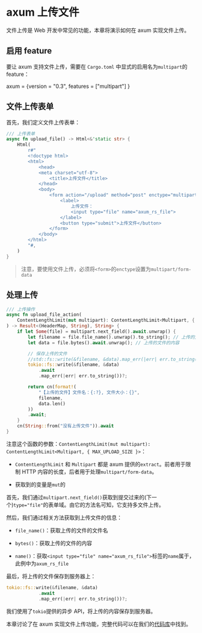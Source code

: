 # axum 上传文件

文件上传是 Web 开发中常见的功能，本章将演示如何在 axum 实现文件上传。

## 启用 feature

要让 axum 支持文件上传，需要在 `Cargo.toml` 中显式的启用名为`multipart`的 feature：

axum = \{version = "0.3", features = \["multipart"\] \}

## 文件上传表单

首先，我们定义文件上传表单：

```rust
/// 上传表单
async fn upload_file() -> Html<&'static str> {
    Html(
        r#"
        <!doctype html>
        <html>
            <head>
            <meta charset="utf-8">
                <title>上传文件</title>
            </head>
            <body>
                <form action="/upload" method="post" enctype="multipart/form-data">
                    <label>
                        上传文件：
                        <input type="file" name="axum_rs_file">
                    </label>
                    <button type="submit">上传文件</button>
                </form>
            </body>
        </html>
        "#,
    )
}
```

> 注意，要使用文件上传，必须将`<form>`的`enctype`设置为`multipart/form-data`

## 处理上传

```rust
/// 上传操作
async fn upload_file_action(
    ContentLengthLimit(mut multipart): ContentLengthLimit<Multipart, { MAX_UPLOAD_SIZE }>,
) -> Result<(HeaderMap, String), String> {
    if let Some(file) = multipart.next_field().await.unwrap() {
        let filename = file.file_name().unwrap().to_string(); // 上传的文件名
        let data = file.bytes().await.unwrap(); // 上传的文件的内容

        // 保存上传的文件
        //std::fs::write(&filename, &data).map_err(|err| err.to_string())?;
        tokio::fs::write(&filename, &data)
            .await
            .map_err(|err| err.to_string())?;

        return cn(format!(
            "【上传的文件】文件名：{:?}, 文件大小：{}",
            filename,
            data.len()
        ))
        .await;
    }
    cn(String::from("没有上传文件")).await
}
```

注意这个函数的参数：`ContentLengthLimit(mut multipart): ContentLengthLimit<Multipart, { MAX_UPLOAD_SIZE }>`：

- `ContentLengthLimit` 和 `Multipart` 都是 axum 提供的`extract`。前者用于限制 HTTP 内容的长度，后者用于处理`multipart/form-data`。

- 获取到的变量是`mut`的

首先，我们通过`multipart.next_field()`获取到提交过来的\(下一个\)`type="file"`的表单域。由它的方法名可知，它支持多文件上传。

然后，我们通过相关方法获取到上传文件的信息：

- `file_name()`：获取上传的文件的文件名

- `bytes()`：获取上传的文件的内容

- `name()`：获取`<input type="file" name="axum_rs_file">`标签的`name`属于，此例中为`axum_rs_file`

最后，将上传的文件保存到服务器上：

```rust
tokio::fs::write(&filename, &data)
            .await
            .map_err(|err| err.to_string())?;
```

我们使用了`tokio`提供的异步 API，将上传的内容保存到服务器。

本章讨论了在 axum 实现文件上传功能，完整代码可以在我们的[代码库](https://github.com/axumrs/roaming-axum/blob/main/upload-file)中找到。
